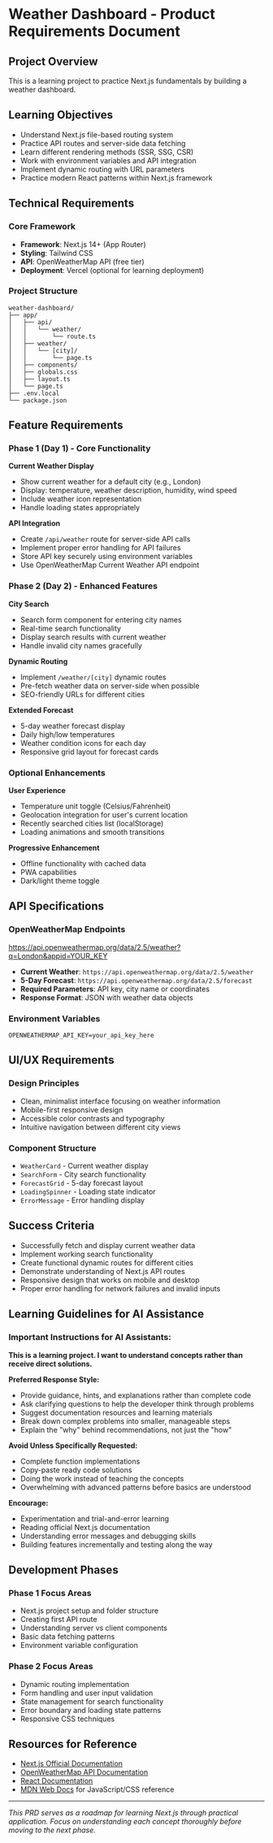 # Weather Dashboard - Product Requirements Document

## Project Overview

This is a learning project to practice Next.js fundamentals by building a weather dashboard.

## Learning Objectives

-   Understand Next.js file-based routing system
-   Practice API routes and server-side data fetching
-   Learn different rendering methods (SSR, SSG, CSR)
-   Work with environment variables and API integration
-   Implement dynamic routing with URL parameters
-   Practice modern React patterns within Next.js framework

## Technical Requirements

### Core Framework

-   **Framework**: Next.js 14+ (App Router)
-   **Styling**: Tailwind CSS
-   **API**: OpenWeatherMap API (free tier)
-   **Deployment**: Vercel (optional for learning deployment)

### Project Structure

```
weather-dashboard/
├── app/
│   ├── api/
│   │   └── weather/
│   │       └── route.ts
│   ├── weather/
│   │   └── [city]/
│   │       └── page.ts
│   ├── components/
│   ├── globals.css
│   ├── layout.ts
│   └── page.ts
├── .env.local
└── package.json
```

## Feature Requirements

### Phase 1 (Day 1) - Core Functionality

**Current Weather Display**

-   Show current weather for a default city (e.g., London)
-   Display: temperature, weather description, humidity, wind speed
-   Include weather icon representation
-   Handle loading states appropriately

**API Integration**

-   Create `/api/weather` route for server-side API calls
-   Implement proper error handling for API failures
-   Store API key securely using environment variables
-   Use OpenWeatherMap Current Weather API endpoint

### Phase 2 (Day 2) - Enhanced Features

**City Search**

-   Search form component for entering city names
-   Real-time search functionality
-   Display search results with current weather
-   Handle invalid city names gracefully

**Dynamic Routing**

-   Implement `/weather/[city]` dynamic routes
-   Pre-fetch weather data on server-side when possible
-   SEO-friendly URLs for different cities

**Extended Forecast**

-   5-day weather forecast display
-   Daily high/low temperatures
-   Weather condition icons for each day
-   Responsive grid layout for forecast cards

### Optional Enhancements

**User Experience**

-   Temperature unit toggle (Celsius/Fahrenheit)
-   Geolocation integration for user's current location
-   Recently searched cities list (localStorage)
-   Loading animations and smooth transitions

**Progressive Enhancement**

-   Offline functionality with cached data
-   PWA capabilities
-   Dark/light theme toggle

## API Specifications

### OpenWeatherMap Endpoints

https://api.openweathermap.org/data/2.5/weather?q=London&appid=YOUR_KEY

-   **Current Weather**: `https://api.openweathermap.org/data/2.5/weather`
-   **5-Day Forecast**: `https://api.openweathermap.org/data/2.5/forecast`
-   **Required Parameters**: API key, city name or coordinates
-   **Response Format**: JSON with weather data objects

### Environment Variables

```
OPENWEATHERMAP_API_KEY=your_api_key_here
```

## UI/UX Requirements

### Design Principles

-   Clean, minimalist interface focusing on weather information
-   Mobile-first responsive design
-   Accessible color contrasts and typography
-   Intuitive navigation between different city views

### Component Structure

-   `WeatherCard` - Current weather display
-   `SearchForm` - City search functionality
-   `ForecastGrid` - 5-day forecast layout
-   `LoadingSpinner` - Loading state indicator
-   `ErrorMessage` - Error handling display

## Success Criteria

-   Successfully fetch and display current weather data
-   Implement working search functionality
-   Create functional dynamic routes for different cities
-   Demonstrate understanding of Next.js API routes
-   Responsive design that works on mobile and desktop
-   Proper error handling for network failures and invalid inputs

## Learning Guidelines for AI Assistance

### Important Instructions for AI Assistants:

**This is a learning project. I want to understand concepts rather than receive direct solutions.**

**Preferred Response Style:**

-   Provide guidance, hints, and explanations rather than complete code
-   Ask clarifying questions to help the developer think through problems
-   Suggest documentation resources and learning materials
-   Break down complex problems into smaller, manageable steps
-   Explain the "why" behind recommendations, not just the "how"

**Avoid Unless Specifically Requested:**

-   Complete function implementations
-   Copy-paste ready code solutions
-   Doing the work instead of teaching the concepts
-   Overwhelming with advanced patterns before basics are understood

**Encourage:**

-   Experimentation and trial-and-error learning
-   Reading official Next.js documentation
-   Understanding error messages and debugging skills
-   Building features incrementally and testing along the way

## Development Phases

### Phase 1 Focus Areas

-   Next.js project setup and folder structure
-   Creating first API route
-   Understanding server vs client components
-   Basic data fetching patterns
-   Environment variable configuration

### Phase 2 Focus Areas

-   Dynamic routing implementation
-   Form handling and user input validation
-   State management for search functionality
-   Error boundary and loading state patterns
-   Responsive CSS techniques

## Resources for Reference

-   [Next.js Official Documentation](https://nextjs.org/docs)
-   [OpenWeatherMap API Documentation](https://openweathermap.org/api)
-   [React Documentation](https://react.dev)
-   [MDN Web Docs](https://developer.mozilla.org) for JavaScript/CSS reference

---

_This PRD serves as a roadmap for learning Next.js through practical application. Focus on understanding each concept thoroughly before moving to the next phase._
